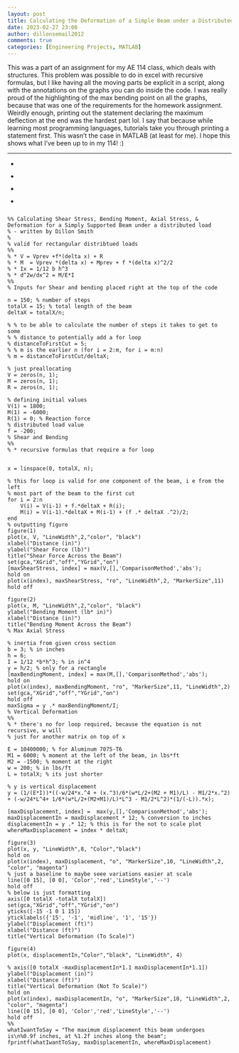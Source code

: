 ```yaml
---
layout: post
title: Calculating the Deformation of a Simple Beam under a Distributed Load
date: 2023-02-27 23:08
author: dillonsemail2012
comments: true
categories: [Engineering Projects, MATLAB]
---
```

<!-- wp:paragraph -->
<p>This was a part of an assignment for my AE 114 class, which deals with structures. This problem was possible to do in excel with recursive formulas, but I like having all the moving parts be explicit in a script, along with the annotations on the graphs you can do inside the code. I was really proud of the highlighting of the max bending point on all the graphs, because that was one of the requirements for the homework assignment. Weirdly enough, printing out the statement declaring the maximum deflection at the end was the hardest part lol. I say that because while learning most programming languages, tutorials take you through printing a statement first. This wasn’t the case in MATLAB (at least for me). I hope this shows what I’ve been up to in my 114! :)</p>
<!-- /wp:paragraph -->

<!-- wp:separator -->
<hr class="wp-block-separator has-alpha-channel-opacity" />
<!-- /wp:separator -->

<!-- wp:jetpack/slideshow {"align":"","ids":[120,121,122,123],"sizeSlug":"large"} -->
<div class="wp-block-jetpack-slideshow" data-effect="slide"><div class="wp-block-jetpack-slideshow_container swiper-container"><ul class="wp-block-jetpack-slideshow_swiper-wrapper swiper-wrapper"><li class="wp-block-jetpack-slideshow_slide swiper-slide"><figure><img alt="" class="wp-block-jetpack-slideshow_image wp-image-120" data-id="120" src="https://dillonsmith57.wordpress.com/wp-content/uploads/2023/02/beaminbending-1.png?w=605" /></figure></li><li class="wp-block-jetpack-slideshow_slide swiper-slide"><figure><img alt="" class="wp-block-jetpack-slideshow_image wp-image-121" data-id="121" src="https://dillonsmith57.wordpress.com/wp-content/uploads/2023/02/beaminbending1-1.png?w=700" /></figure></li><li class="wp-block-jetpack-slideshow_slide swiper-slide"><figure><img alt="" class="wp-block-jetpack-slideshow_image wp-image-122" data-id="122" src="https://dillonsmith57.wordpress.com/wp-content/uploads/2023/02/beaminbending2-1.png?w=700" /></figure></li><li class="wp-block-jetpack-slideshow_slide swiper-slide"><figure><img alt="" class="wp-block-jetpack-slideshow_image wp-image-123" data-id="123" src="https://dillonsmith57.wordpress.com/wp-content/uploads/2023/02/beaminbending3-1.png?w=700" /></figure></li></ul><a class="wp-block-jetpack-slideshow_button-prev swiper-button-prev swiper-button-white" role="button"></a><a class="wp-block-jetpack-slideshow_button-next swiper-button-next swiper-button-white" role="button"></a><a aria-label="Pause Slideshow" class="wp-block-jetpack-slideshow_button-pause" role="button"></a><div class="wp-block-jetpack-slideshow_pagination swiper-pagination swiper-pagination-white"></div></div></div>
<!-- /wp:jetpack/slideshow -->

<!-- wp:code {"fontSize":"small"} -->
<pre class="wp-block-code has-small-font-size"><code>
%% Calculating Shear Stress, Bending Moment, Axial Stress, &amp; Deformation for a Simply Supported Beam under a distributed load
% - written by Dillon Smith
% 
% valid for rectangular distribtued loads
%% 
% * V = Vprev +f*(delta x) + R
% * M  = Vprev *(delta x) + Mprev + f *(delta x)^2/2
% * Ix = 1/12 b h^3
% * d^2w/dx^2 = M/E*I
%% 
% Inputs for Shear and bending placed right at the top of the code

n = 150; % number of steps
totalX = 15; % total length of the beam
deltaX = totalX/n;

% % to be able to calculate the number of steps it takes to get to some
% % distance to potentially add a for loop
% distanceToFirstCut = 5;
% % m is the earlier n (for i = 2:m, for i = m:n)
% m = distanceToFirstCut/deltaX; 

% just preallocating
V = zeros(n, 1);
M = zeros(n, 1);
R = zeros(n, 1); 

% defining initial values
V(1) = 1800;
M(1) = -6000;
R(1) = 0; % Reaction force
% distributed load value
f = -200;
% Shear and Bending
%% 
% * recursive formulas that require a for loop


x = linspace(0, totalX, n);

% this for loop is valid for one component of the beam, i e from the left
% most part of the beam to the first cut
for i = 2:n
    V(i) = V(i-1) + f.*deltaX + R(i);
    M(i) = V(i-1).*deltaX + M(i-1) + (f .* deltaX .^2)/2;
end
% outputting figure
figure(1)
plot(x, V, "LineWidth",2,"color", "black")
xlabel("Distance (in)")
ylabel("Shear Force (lb)")
title("Shear Force Across the Beam")
set(gca,"XGrid","off","YGrid","on")
&#091;maxShearStress, index] = max(V,&#091;],'ComparisonMethod','abs');
hold on
plot(x(index), maxShearStress, "ro", "LineWidth",2, "MarkerSize",11)
hold off

figure(2)
plot(x, M, "LineWidth",2,"color", "black")
ylabel("Bending Moment (lb* in)")
xlabel("Distance (in)")
title("Bending Moment Across the Beam")
% Max Axial Stress

% inertia from given cross section
b = 3; % in inches
h = 6;
I = 1/12 *b*h^3; % in in^4
y = h/2; % only for a rectangle
&#091;maxBendingMoment, index] = max(M,&#091;],'ComparisonMethod','abs');
hold on
plot(x(index), maxBendingMoment, "ro", "MarkerSize",11, "LineWidth",2)
set(gca,"XGrid","off","YGrid","on")
hold off
maxSigma = y .* maxBendingMoment/I;
% Vertical Deformation
%% 
% * there's no for loop required, because the equation is not recursive, w will 
% just for another matrix on top of x

E = 10400000; % for Aluminum 7075-T6
M1 = 6000; % moment at the left of the beam, in lbs*ft
M2 = -1500; % moment at the right
w = 200; % in lbs/ft
L = totalX; % its just shorter

% y is vertical displacement
y = (1/(E*I))*((-w/24*x.^4 + (x.^3)/6*(w*L/2+(M2 + M1)/L) - M1/2*x.^2) + (-w/24*L^4+ 1/6*(w*L/2+(M2+M1)/L)*L^3 - M1/2*L^2)*(1/(-L)).*x);

&#091;maxDisplacement, index] =  max(y,&#091;],'ComparisonMethod','abs');
maxDisplacementIn = maxDisplacement * 12; % conversion to inches
displacementIn = y .* 12; % this is for the not to scale plot
whereMaxDisplacement = index * deltaX;

figure(3)
plot(x, y, "LineWidth",8, "Color","black")
hold on
plot(x(index), maxDisplacement, "o", "MarkerSize",10, "LineWidth",2, "color", "magenta")
% just a baseline to maybe seee variations easier at scale
line(&#091;0 15], &#091;0 0], 'Color','red','LineStyle','--')
hold off
% below is just formatting
axis(&#091;0 totalX -totalX totalX])
set(gca,"XGrid","off","YGrid","on")
yticks(&#091;-15 -1 0 1 15])
yticklabels({'15', '-1', 'midline', '1', '15'})
ylabel("Displacement (ft)")
xlabel("Distance (ft)")
title("Vertical Deformation (To Scale)")

figure(4)
plot(x, displacementIn,"Color","black", "LineWidth", 4)

% axis(&#091;0 totalX -maxDisplacementIn*1.1 maxDisplacementIn*1.1])
ylabel("Displacement (in)")
xlabel("Distance (ft)")
title("Vertical Deformation (Not To Scale)")
hold on
plot(x(index), maxDisplacementIn, "o", "MarkerSize",10, "LineWidth",2, "color", "magenta")
line(&#091;0 15], &#091;0 0], 'Color','red','LineStyle','--')
hold off
%%
whatIwantToSay = "The maximum displacement this beam undergoes is\n%0.9f inches, at %1.2f inches along the beam";
fprintf(whatIwantToSay, maxDisplacementIn, whereMaxDisplacement)</code></pre>
<!-- /wp:code -->
